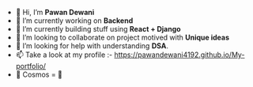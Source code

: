 - 👋 Hi, I’m **Pawan Dewani**
- 🔭 I’m currently working on **Backend**
- 🌱 I’m currently building stuff using **React + Django**
- 👯 I’m looking to collaborate on project motived with **Unique ideas**
- 🤔 I’m looking for help with understanding **DSA**.
- 📫 Take a look at my profile :- https://pawandewani4192.github.io/My-portfolio/
- 🌟 Cosmos = 💙

<!---
PawanDewani4192/PawanDewani4192 is a ✨ special ✨ repository because its `README.md` (this file) appears on your GitHub profile.
You can click the Preview link to take a look at your changes.
--->

